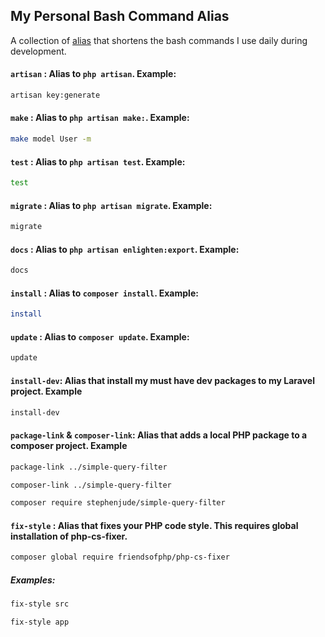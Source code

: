 ## My Personal Bash  Command Alias
A collection of [alias](https://github.com/stephenjude/personal_bash_profile/blob/main/.bash_profile) that shortens the bash commands I use daily during development.


#### `artisan` : Alias to `php artisan`. Example:
```bash
artisan key:generate
```

#### `make` : Alias to `php artisan make:`. Example:
```bash
make model User -m 
```

#### `test` : Alias to `php artisan test`. Example:
```bash
test 
```

#### `migrate` : Alias to `php artisan migrate`. Example:
```bash
migrate
```

#### `docs` : Alias to `php artisan enlighten:export`. Example:
```bash
docs 
```

#### `install` : Alias to `composer install`. Example:
```bash
install 
```

#### `update` : Alias to `composer update`. Example:
```bash
update 
```

####  `install-dev`: Alias that install my must have dev packages to my Laravel project. Example

```bash
install-dev
```


#### `package-link` & `composer-link`: Alias that adds a local PHP package to a composer project. Example

```bash
package-link ../simple-query-filter
```

```bash
composer-link ../simple-query-filter
```

```bash
composer require stephenjude/simple-query-filter
```

#### `fix-style` : Alias that fixes your PHP code style. This requires global installation of php-cs-fixer.

```bash
composer global require friendsofphp/php-cs-fixer
```
##### Examples:
```bash
fix-style src
```

```bash
fix-style app
```

